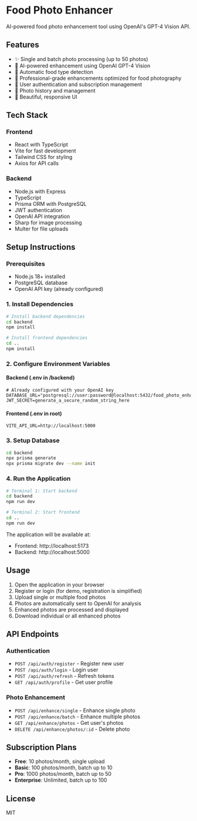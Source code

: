 # Food Photo Enhancer

AI-powered food photo enhancement tool using OpenAI's GPT-4 Vision API.

## Features

- ✨ Single and batch photo processing (up to 50 photos)
- 🤖 AI-powered enhancement using OpenAI GPT-4 Vision
- 🍔 Automatic food type detection
- 📸 Professional-grade enhancements optimized for food photography
- 👤 User authentication and subscription management
- 💾 Photo history and management
- 🎨 Beautiful, responsive UI

## Tech Stack

### Frontend
- React with TypeScript
- Vite for fast development
- Tailwind CSS for styling
- Axios for API calls

### Backend
- Node.js with Express
- TypeScript
- Prisma ORM with PostgreSQL
- JWT authentication
- OpenAI API integration
- Sharp for image processing
- Multer for file uploads

## Setup Instructions

### Prerequisites
- Node.js 18+ installed
- PostgreSQL database
- OpenAI API key (already configured)

### 1. Install Dependencies

```bash
# Install backend dependencies
cd backend
npm install

# Install frontend dependencies
cd ..
npm install
```

### 2. Configure Environment Variables

#### Backend (.env in /backend)
```env
# Already configured with your OpenAI key
DATABASE_URL="postgresql://user:password@localhost:5432/food_photo_enhancer"
JWT_SECRET=generate_a_secure_random_string_here
```

#### Frontend (.env in root)
```env
VITE_API_URL=http://localhost:5000
```

### 3. Setup Database

```bash
cd backend
npx prisma generate
npx prisma migrate dev --name init
```

### 4. Run the Application

```bash
# Terminal 1: Start backend
cd backend
npm run dev

# Terminal 2: Start frontend
cd ..
npm run dev
```

The application will be available at:
- Frontend: http://localhost:5173
- Backend: http://localhost:5000

## Usage

1. Open the application in your browser
2. Register or login (for demo, registration is simplified)
3. Upload single or multiple food photos
4. Photos are automatically sent to OpenAI for analysis
5. Enhanced photos are processed and displayed
6. Download individual or all enhanced photos

## API Endpoints

### Authentication
- `POST /api/auth/register` - Register new user
- `POST /api/auth/login` - Login user
- `POST /api/auth/refresh` - Refresh tokens
- `GET /api/auth/profile` - Get user profile

### Photo Enhancement
- `POST /api/enhance/single` - Enhance single photo
- `POST /api/enhance/batch` - Enhance multiple photos
- `GET /api/enhance/photos` - Get user's photos
- `DELETE /api/enhance/photos/:id` - Delete photo

## Subscription Plans

- **Free**: 10 photos/month, single upload
- **Basic**: 100 photos/month, batch up to 10
- **Pro**: 1000 photos/month, batch up to 50
- **Enterprise**: Unlimited, batch up to 100

## License

MIT